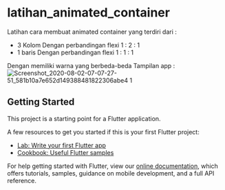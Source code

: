 # latihan_animated_container

Latihan cara membuat animated container yang terdiri dari : 
 - 3 Kolom 
   Dengan perbandingan flexi 1 : 2 : 1
 - 1 baris
   Dengan perbandingan flexi 1 : 1 : 1
 
 Dengan memiliki warna yang berbeda-beda
 Tampilan app : 
 ![Screenshot_2020-08-02-07-07-27-51_581b10a7e652d149388481822306abe4 1](https://user-images.githubusercontent.com/60292040/89113455-9602b280-d49b-11ea-922a-0c48a726d086.png)


## Getting Started

This project is a starting point for a Flutter application.

A few resources to get you started if this is your first Flutter project:

- [Lab: Write your first Flutter app](https://flutter.dev/docs/get-started/codelab)
- [Cookbook: Useful Flutter samples](https://flutter.dev/docs/cookbook)

For help getting started with Flutter, view our
[online documentation](https://flutter.dev/docs), which offers tutorials,
samples, guidance on mobile development, and a full API reference.
